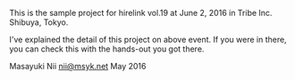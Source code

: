 This is the sample project for hirelink vol.19 at June 2, 2016
in Tribe Inc. Shibuya, Tokyo.

I've explained the detail of this project on above event. If you
were in there, you can check this with the hands-out you got there.

Masayuki Nii
nii@msyk.net
May 2016